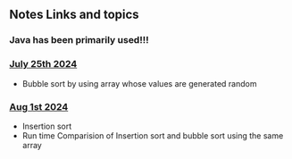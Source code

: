 ## Notes Links and topics
### **Java has been primarily used!!!**
### [July 25th 2024](../Lab/DSA/7_25_2024.md)

- Bubble sort by using array whose values are generated random 
  
### [Aug 1st 2024](../Lab/DSA/8_1_2024.md)
- Insertion sort
- Run time Comparision of Insertion sort and bubble sort using the same array 

